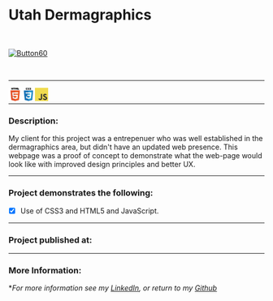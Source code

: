 # Utah Dermagraphics

<br>

[![Button60](https://user-images.githubusercontent.com/11747875/141830662-1a4c61c7-1c7a-4f61-b818-c3d82b52af20.png)](https://trrapp12.github.io/utahdermagraphics/)


<br>

---

<img align="left" alt="HTML5" width="26px" src="https://raw.githubusercontent.com/github/explore/80688e429a7d4ef2fca1e82350fe8e3517d3494d/topics/html/html.png" />
<img align="left" alt="CSS3" width="26px" src="https://raw.githubusercontent.com/github/explore/80688e429a7d4ef2fca1e82350fe8e3517d3494d/topics/css/css.png" />
<img align="left" alt="JavaScript" width="26px" src="https://raw.githubusercontent.com/github/explore/80688e429a7d4ef2fca1e82350fe8e3517d3494d/topics/javascript/javascript.png" />
<br>

---

### Description:

My client for this project was a entrepenuer who was well established in the dermagraphics area, but didn't have an updated web presence.  This webpage was a proof of concept to demonstrate what the web-page would look like with improved design principles and better UX.


---

### Project demonstrates the following:


- [x] Use of CSS3 and HTML5 and JavaScript.

---

### Project published at: 


---

### More Information:


\**For more information see my [LinkedIn](https://www.linkedin.com/in/trevor-rapp-042a1037), or return to my [Github](https://github.com/trrapp12)*


